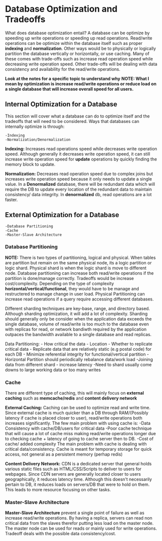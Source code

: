 # Database Optimization and Tradeoffs

What does database optimization entail? A database can be optimize by speeding
up write operations or speeding up read operations. Read/write operations can
be optimize within the database itself such as proper **indexing** and 
**normalization**. Other ways would be to physically or logically partition the
database vertically or horizontally,
or use caching. Many of these comes with trade-offs such as increase read
operation speed while decreasing write operation speed. Other trade-offs will
be dealing with data consistency and availability for the read/write
operations.

**Look at the notes for a specific topic to understand why**
**NOTE: What I mean by optimization is increase read/write operations or reduce
load on a single database that will increase overall speed for all users.** 

## Internal Optimization for a Database

This section will cover what a database can do to optimize itself and the
tradeoffs that will need to be considered. Ways that databases can internally
optimize is through:

    -Indexing
    -Normalization/Denormalization

**Indexing:** Increases read operations speed while decreases write operation
speed. Although generally it decreases write operation speed, it can still
increase write operation speed for **update**  operations by quickly finding the 
memory block to update.

**Normalization:** Decreases read operation speed due to complex joins but
increases write operation speed because it only needs to update a single value.
In a **Denormalized** database, there will be redundant data which will require
the DB to update every location of the redundant data to maintain consistency/
data integrity. In **denormalized** db, read operations are a lot faster.

## External Optimization for a Database

    -Database Partitioning
    -Cache
    -Master-Slave Architecture

### Database Partitioning

**NOTE:** There is two types of partitioning, logical and physical. When tables
are partition but remain on the same physical node, its a logic partition or
logic shard. Physical shard is when the logic shard is move to different node.
Database partitioning can increase both read/write operations if the partition
is done/manage correctly. Tradeoffs would be increase cost/complexity.
Depending on the type of complexity
**horizontal/vertical/functional**, they would have to be manage and
restructered to manage change in user load. Physical Partitioning can increase read 
operations if a query require accessing different databases.

Different sharding techniques are key-base, range, and directory based.
Although sharding optimization, it will add a lot of complexity.
Sharding should generally only be consider when the application data exceeds
the single database, volume of read/write is too much to the database even with
replicas for read, or network bandiwth required by the application outpaces the
bandwidth available to a single database and read replicas.

Data Partitioning:
	- How critical the data
	- Location
	- Whether to replicate critical data
	- Replicate data that are relatively static (e.g postal code) for each DB
	- Minimize referential integrity for functional/vertical partition
	- Horizontal Partition should periodically rebalance data/work load
		-Joining data from different shard - increase latency
	-Need to shard usually come downs to large working data or too many writes

### Cache

There are different type of caching, this will mainly focus on **external caching**
such as **memcache/redis** and **content delivery network**

**External Caching:** Caching can be used to optimize read and write time.
Since external cache is much quicker than a DB through RAM/(Possibly latency if
cache is placed closer to user), read/write operations both increases
significantly. The few main problem with using cache is:
    -Data Consistency with cache/DB/users for critical data 
    -Poor cache technique that will cause a lot of cache miss making read/write
    operations longer due to checking cache + latency of going to cache server then
    to DB.
    -Cost of cache/ added complexity
The main problem with cache is dealing with critical data/consistency. Cache is
meant for temporary storage for quick access, not general as a persistent
memory (perhap redis)

**Content Delivery Network:** CDN is a dedicated server that general holds various
static files such as HTML/CSS/Scripts to deliver to users for webpages. Since
CDN servers are generally located closer to users geographically, it reduces
latency time. Although this doesn't necessarily pertain to DB, it reduces loads
on servers/DB that were to hold on them. This leads to more resource focusing
on other tasks.

### Master-Slave Architecture

**Master-Slave Architecture** prevent a single point of failure as well as
increase read/write operations. By having a replica, servers can read non
critical data from the slaves therefor putting less load on the master node.
The master node can be used for reads or mainly used for write operations.
Tradeoff deals with the possible data consistency/cost.
